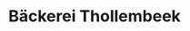 ---
title: "Bäckerei Thollembeek"
url: /bruchsal/baeckerei-thollembeek-neutharder-strasse/
shop: Bäckerei
---